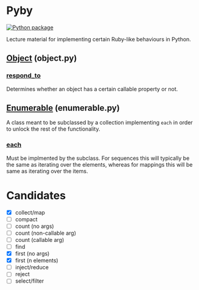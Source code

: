 # Pyby

[![Python package](https://github.com/DevL/pyby/actions/workflows/python-package.yml/badge.svg)](https://github.com/DevL/pyby/actions/workflows/python-package.yml)

Lecture material for implementing certain Ruby-like behaviours in Python.

## [Object](https://ruby-doc.org/core-3.1.1/Object.html) (object.py)

### [respond_to](https://ruby-doc.org/core-3.1.1/Object.html#method-i-respond_to-3F)

Determines whether an object has a certain callable property or not.

## [Enumerable](https://ruby-doc.org/core-3.1.1/Enumerable.html) (enumerable.py)

A class meant to be subclassed by a collection implementing `each` in order to unlock the rest of the functionality.

### [each](https://ruby-doc.org/core-3.1.1/Enumerable.html#module-Enumerable-label-Enumerable+in+Ruby+Core+Classes)

Must be implmented by the subclass.
For sequences this will typically be the same as iterating over the elements,
whereas for mappings this will be same as iterating over the items.

# Candidates

- [x] collect/map
- [ ] compact
- [ ] count (no args)
- [ ] count (non-callable arg)
- [ ] count (callable arg)
- [ ] find
- [x] first (no args)
- [x] first (n elements)
- [ ] inject/reduce
- [ ] reject
- [ ] select/filter
